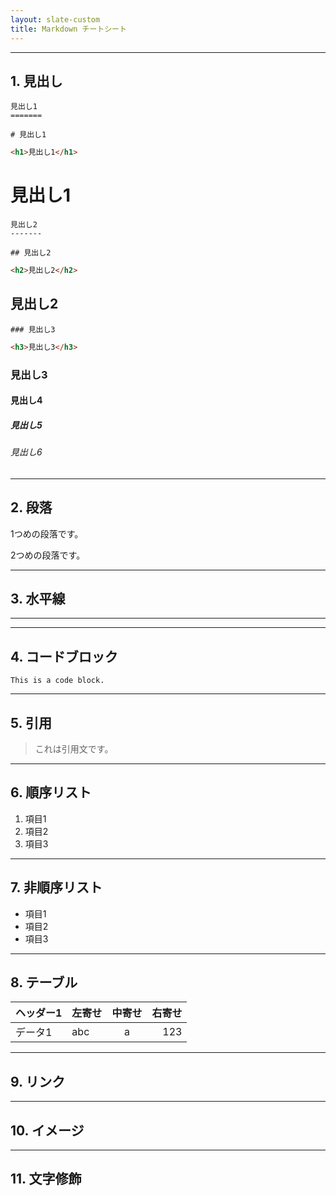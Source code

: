 ```yaml
---
layout: slate-custom
title: Markdown チートシート
---
```


---
## 1. 見出し

```
見出し1
=======
```

```
# 見出し1
```

```html
<h1>見出し1</h1>
```

# 見出し1

```
見出し2
-------
```

```
## 見出し2
```

```html
<h2>見出し2</h2>
```

## 見出し2

```
### 見出し3
```

```html
<h3>見出し3</h3>
```

### 見出し3

#### 見出し4

##### 見出し5

###### 見出し6

---
## 2. 段落

1つめの段落です。

2つめの段落です。

---
## 3. 水平線

---

---
## 4. コードブロック

```
This is a code block.
```

---
## 5. 引用

> これは引用文です。

---
## 6. 順序リスト

1. 項目1
1. 項目2
1. 項目3

---
## 7. 非順序リスト

- 項目1
- 項目2
- 項目3

---
## 8. テーブル

|ヘッダー1|左寄せ|中寄せ|右寄せ|
|-------|:----|:---:|----:|
|データ1|abc|a|123|

---
## 9. リンク

---
## 10. イメージ

---
## 11. 文字修飾
